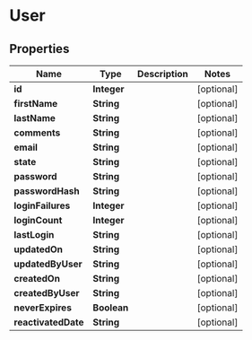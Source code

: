 
# User

## Properties
Name | Type | Description | Notes
------------ | ------------- | ------------- | -------------
**id** | **Integer** |  |  [optional]
**firstName** | **String** |  |  [optional]
**lastName** | **String** |  |  [optional]
**comments** | **String** |  |  [optional]
**email** | **String** |  |  [optional]
**state** | **String** |  |  [optional]
**password** | **String** |  |  [optional]
**passwordHash** | **String** |  |  [optional]
**loginFailures** | **Integer** |  |  [optional]
**loginCount** | **Integer** |  |  [optional]
**lastLogin** | **String** |  |  [optional]
**updatedOn** | **String** |  |  [optional]
**updatedByUser** | **String** |  |  [optional]
**createdOn** | **String** |  |  [optional]
**createdByUser** | **String** |  |  [optional]
**neverExpires** | **Boolean** |  |  [optional]
**reactivatedDate** | **String** |  |  [optional]



